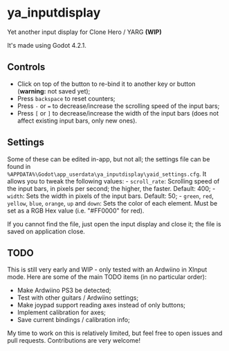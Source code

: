 # ya_inputdisplay
Yet another input display for Clone Hero / YARG **(WIP)**

It's made using Godot 4.2.1.

## Controls
- Click on top of the button to re-bind it to another key or button (**warning:** not saved yet);
- Press `backspace` to reset counters;
- Press `-` or `=` to decrease/increase the scrolling speed of the input bars;
- Press `[` or `]` to decrease/increase the width of the input bars (does not affect existing input bars, only new ones).

## Settings
Some of these can be edited in-app, but not all; the settings file can be found in `%APPDATA%\Godot\app_userdata\ya_inputdisplay\yaid_settings.cfg`. It allows you to tweak the following values:
	- `scroll_rate`: Scrolling speed of the input bars, in pixels per second; the higher, the faster. Default: 400;
	- `width`: Sets the width in pixels of the input bars. Default: 50;
	- `green`, `red`, `yellow`, `blue`, `orange`, `up` and `down`: Sets the color of each element. Must be set as a RGB Hex value (i.e. "#FF0000" for red).

If you cannot find the file, just open the input display and close it; the file is saved on application close.

## TODO
This is still very early and WIP - only tested with an Ardwiino in XInput mode. Here are some of the main TODO items (in no particular order):
- Make Ardwiino PS3 be detected;
- Test with other guitars / Ardwiino settings;
- Make joypad support reading axes instead of only buttons;
- Implement calibration for axes;
- Save current bindings / calibration info;

My time to work on this is relatively limited, but feel free to open issues and pull requests. Contributions are very welcome!
